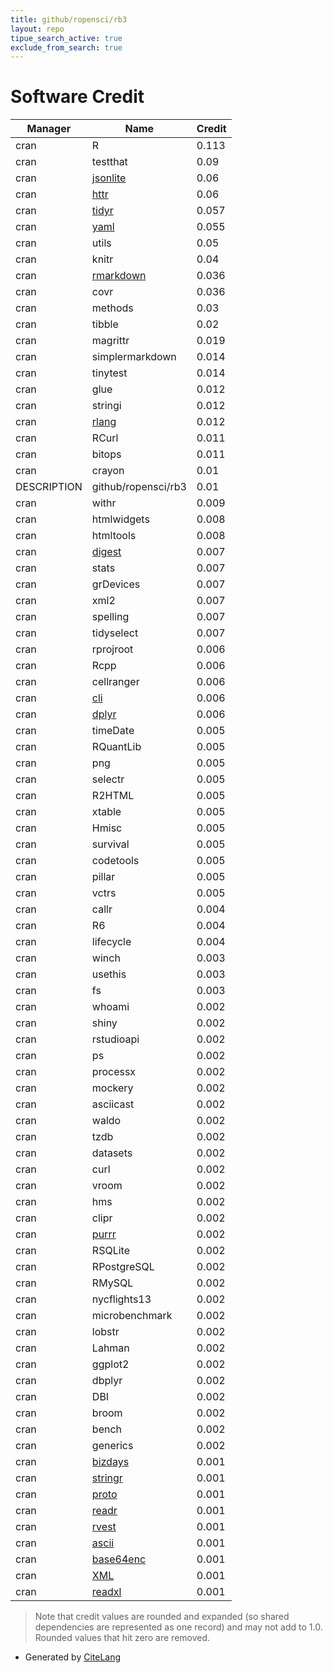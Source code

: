 ```yaml
---
title: github/ropensci/rb3
layout: repo
tipue_search_active: true
exclude_from_search: true
---
```

# Software Credit

|Manager|Name|Credit|
|-------|----|------|
|cran|R|0.113|
|cran|testthat|0.09|
|cran|[jsonlite](https://arxiv.org/abs/1403.2805)|0.06|
|cran|[httr](https://httr.r-lib.org/)|0.06|
|cran|[tidyr](https://tidyr.tidyverse.org)|0.057|
|cran|[yaml](https://github.com/vubiostat/r-yaml/)|0.055|
|cran|utils|0.05|
|cran|knitr|0.04|
|cran|[rmarkdown](https://github.com/rstudio/rmarkdown)|0.036|
|cran|covr|0.036|
|cran|methods|0.03|
|cran|tibble|0.02|
|cran|magrittr|0.019|
|cran|simplermarkdown|0.014|
|cran|tinytest|0.014|
|cran|glue|0.012|
|cran|stringi|0.012|
|cran|[rlang](https://rlang.r-lib.org)|0.012|
|cran|RCurl|0.011|
|cran|bitops|0.011|
|cran|crayon|0.01|
|DESCRIPTION|github/ropensci/rb3|0.01|
|cran|withr|0.009|
|cran|htmlwidgets|0.008|
|cran|htmltools|0.008|
|cran|[digest](https://github.com/eddelbuettel/digest)|0.007|
|cran|stats|0.007|
|cran|grDevices|0.007|
|cran|xml2|0.007|
|cran|spelling|0.007|
|cran|tidyselect|0.007|
|cran|rprojroot|0.006|
|cran|Rcpp|0.006|
|cran|cellranger|0.006|
|cran|[cli](https://cli.r-lib.org)|0.006|
|cran|[dplyr](https://dplyr.tidyverse.org)|0.006|
|cran|timeDate|0.005|
|cran|RQuantLib|0.005|
|cran|png|0.005|
|cran|selectr|0.005|
|cran|R2HTML|0.005|
|cran|xtable|0.005|
|cran|Hmisc|0.005|
|cran|survival|0.005|
|cran|codetools|0.005|
|cran|pillar|0.005|
|cran|vctrs|0.005|
|cran|callr|0.004|
|cran|R6|0.004|
|cran|lifecycle|0.004|
|cran|winch|0.003|
|cran|usethis|0.003|
|cran|fs|0.003|
|cran|whoami|0.002|
|cran|shiny|0.002|
|cran|rstudioapi|0.002|
|cran|ps|0.002|
|cran|processx|0.002|
|cran|mockery|0.002|
|cran|asciicast|0.002|
|cran|waldo|0.002|
|cran|tzdb|0.002|
|cran|datasets|0.002|
|cran|curl|0.002|
|cran|vroom|0.002|
|cran|hms|0.002|
|cran|clipr|0.002|
|cran|[purrr](http://purrr.tidyverse.org)|0.002|
|cran|RSQLite|0.002|
|cran|RPostgreSQL|0.002|
|cran|RMySQL|0.002|
|cran|nycflights13|0.002|
|cran|microbenchmark|0.002|
|cran|lobstr|0.002|
|cran|Lahman|0.002|
|cran|ggplot2|0.002|
|cran|dbplyr|0.002|
|cran|DBI|0.002|
|cran|broom|0.002|
|cran|bench|0.002|
|cran|generics|0.002|
|cran|[bizdays](https://github.com/wilsonfreitas/R-bizdays)|0.001|
|cran|[stringr](http://stringr.tidyverse.org)|0.001|
|cran|[proto](https://github.com/hadley/proto)|0.001|
|cran|[readr](https://readr.tidyverse.org)|0.001|
|cran|[rvest](http://rvest.tidyverse.org/)|0.001|
|cran|[ascii](https://github.com/mclements/ascii)|0.001|
|cran|[base64enc](http://www.rforge.net/base64enc)|0.001|
|cran|[XML](http://www.omegahat.net/RSXML/)|0.001|
|cran|[readxl](https://readxl.tidyverse.org)|0.001|


> Note that credit values are rounded and expanded (so shared dependencies are represented as one record) and may not add to 1.0. Rounded values that hit zero are removed.


- Generated by [CiteLang](https://github.com/vsoch/citelang)
